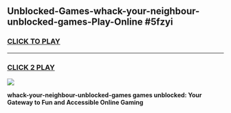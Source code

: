 
## Unblocked-Games-whack-your-neighbour-unblocked-games-Play-Online #5fzyi
<h3>
<a href="https://news.freeplayer.one?title=whack-your-neighbour-unblocked-games&ref=3">CLICK TO PLAY</a></h3>
<hr>

<h3>
<a href="https://news.freeplayer.one?title=whack-your-neighbour-unblocked-games&ref=3">CLICK 2 PLAY</a>
  
</h3>

<a href="https://news.freeplayer.one?title=whack-your-neighbour-unblocked-games&ref=3"><img src="https://clearcache.store/games.png"></a>


**whack-your-neighbour-unblocked-games games unblocked: Your Gateway to Fun and Accessible Online Gaming**
